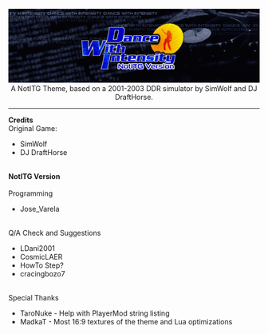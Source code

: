 <p align="center">
	<img src="https://github.com/JoseVarelaP/-NotITG--Dance-With-Intensity/blob/master/GitHubBanner.png" >
	<br>A NotITG Theme, based on a 2001-2003 DDR simulator by SimWolf and DJ DraftHorse.
	<hr>
</p>

**Credits**
	<br> Original Game:
	<ul>
	<li>SimWolf
	<li>DJ DraftHorse
	</ul>
	<b><br>NotITG Version</b>
	<br>
	<br>Programming
	<ul>
	<li>Jose_Varela
	</ul>
	<br>Q/A Check and Suggestions
	<ul>
	<li>LDani2001
	<li>CosmicLAER
	<li>HowTo Step?
	<li>cracingbozo7
	</ul>
	<br>Special Thanks
	<ul>
	<li>TaroNuke - Help with PlayerMod string listing
	<li>MadkaT - Most 16:9 textures of the theme and Lua optimizations
	</ul>
